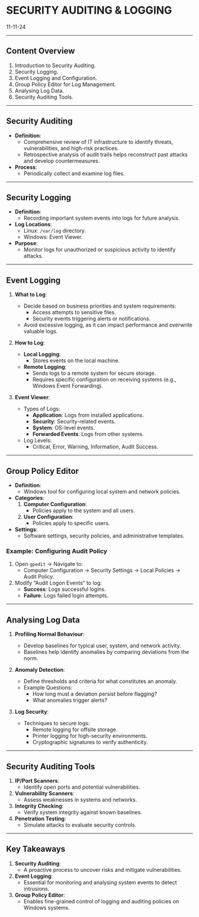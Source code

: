 # SECURITY AUDITING & LOGGING
11-11-24

---

## Content Overview
1. Introduction to Security Auditing.
2. Security Logging.
3. Event Logging and Configuration.
4. Group Policy Editor for Log Management.
5. Analysing Log Data.
6. Security Auditing Tools.

---

## Security Auditing
- **Definition**:
  - Comprehensive review of IT infrastructure to identify threats, vulnerabilities, and high-risk practices.
  - Retrospective analysis of audit trails helps reconstruct past attacks and develop countermeasures.
- **Process**:
  - Periodically collect and examine log files.

---

## Security Logging
- **Definition**:
  - Recording important system events into logs for future analysis.
- **Log Locations**:
  - Linux: `/var/log` directory.
  - Windows: Event Viewer.
- **Purpose**:
  - Monitor logs for unauthorized or suspicious activity to identify attacks.

---

## Event Logging
1. **What to Log**:
   - Decide based on business priorities and system requirements:
     - Access attempts to sensitive files.
     - Security events triggering alerts or notifications.
   - Avoid excessive logging, as it can impact performance and overwrite valuable logs.

2. **How to Log**:
   - **Local Logging**:
     - Stores events on the local machine.
   - **Remote Logging**:
     - Sends logs to a remote system for secure storage.
     - Requires specific configuration on receiving systems (e.g., Windows Event Forwarding).

3. **Event Viewer**:
   - Types of Logs:
     - **Application**: Logs from installed applications.
     - **Security**: Security-related events.
     - **System**: OS-level events.
     - **Forwarded Events**: Logs from other systems.
   - Log Levels:
     - Critical, Error, Warning, Information, Audit Success.

---

## Group Policy Editor
- **Definition**:
  - Windows tool for configuring local system and network policies.
- **Categories**:
  1. **Computer Configuration**:
     - Policies apply to the system and all users.
  2. **User Configuration**:
     - Policies apply to specific users.
- **Settings**:
  - Software settings, security policies, and administrative templates.

### Example: Configuring Audit Policy
1. Open `gpedit` → Navigate to:
   - Computer Configuration → Security Settings → Local Policies → Audit Policy.
2. Modify “Audit Logon Events” to log:
   - **Success**: Logs successful logins.
   - **Failure**: Logs failed login attempts.

---

## Analysing Log Data
1. **Profiling Normal Behaviour**:
   - Develop baselines for typical user, system, and network activity.
   - Baselines help identify anomalies by comparing deviations from the norm.
2. **Anomaly Detection**:
   - Define thresholds and criteria for what constitutes an anomaly.
   - Example Questions:
     - How long must a deviation persist before flagging?
     - What anomalies trigger alerts?

3. **Log Security**:
   - Techniques to secure logs:
     - Remote logging for offsite storage.
     - Printer logging for high-security environments.
     - Cryptographic signatures to verify authenticity.

---

## Security Auditing Tools
1. **IP/Port Scanners**:
   - Identify open ports and potential vulnerabilities.
2. **Vulnerability Scanners**:
   - Assess weaknesses in systems and networks.
3. **Integrity Checking**:
   - Verify system integrity against known baselines.
4. **Penetration Testing**:
   - Simulate attacks to evaluate security controls.

---

## Key Takeaways
1. **Security Auditing**:
   - A proactive process to uncover risks and mitigate vulnerabilities.
2. **Event Logging**:
   - Essential for monitoring and analysing system events to detect intrusions.
3. **Group Policy Editor**:
   - Enables fine-grained control of logging and auditing policies on Windows systems.